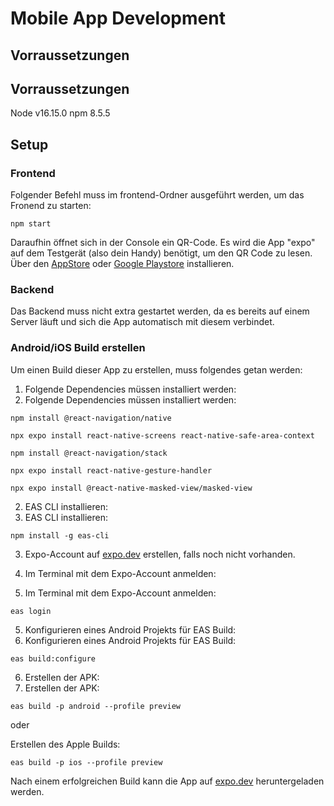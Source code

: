 # Mobile App Development

## Vorraussetzungen
## Vorraussetzungen
Node v16.15.0
npm 8.5.5

## Setup

### Frontend

Folgender Befehl muss im frontend-Ordner ausgeführt werden, um das Fronend zu starten:
```
npm start
```
Daraufhin öffnet sich in der Console ein QR-Code.
Es wird die App "expo" auf dem Testgerät (also dein Handy) benötigt, um den QR Code zu lesen. Über den [AppStore](https://apps.apple.com/de/app/expo-go/id982107779) oder [Google Playstore](https://play.google.com/store/apps/details?id=host.exp.exponent&hl=en_US) installieren.

### Backend
Das Backend muss nicht extra gestartet werden, da es bereits auf einem Server läuft und sich die App automatisch mit diesem verbindet.

### Android/iOS Build erstellen

Um einen Build dieser App zu erstellen, muss folgendes getan werden:

1. Folgende Dependencies müssen installiert werden:
1. Folgende Dependencies müssen installiert werden:
```
npm install @react-navigation/native

npx expo install react-native-screens react-native-safe-area-context

npm install @react-navigation/stack

npx expo install react-native-gesture-handler

npx expo install @react-native-masked-view/masked-view
```

2. EAS CLI installieren:
2. EAS CLI installieren:
```
npm install -g eas-cli
```
3. Expo-Account auf <a href="https://expo.dev/" target="_blank">expo.dev</a> erstellen, falls noch nicht vorhanden.

4. Im Terminal mit dem Expo-Account anmelden:
4. Im Terminal mit dem Expo-Account anmelden:
```
eas login
```
5. Konfigurieren eines Android Projekts für EAS Build:
5. Konfigurieren eines Android Projekts für EAS Build:
```
eas build:configure
```
6. Erstellen der APK:
6. Erstellen der APK:
```
eas build -p android --profile preview 
```
oder

Erstellen des Apple Builds:
```
eas build -p ios --profile preview 
```

Nach einem erfolgreichen Build kann die App auf <a href="https://expo.dev/" target="_blank">expo.dev</a> heruntergeladen werden. 

